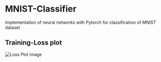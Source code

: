 # MNIST-Classifier
Implementation of neural networks with Pytorch for classification of MNIST dataset

## Training-Loss plot
![Loss Plot image](images/TrainingLossPlot.jpg)
